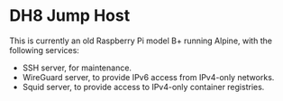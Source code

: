 # DH8 Jump Host

This is currently an old Raspberry Pi model B+ running Alpine, with the
following services:

- SSH server, for maintenance.
- WireGuard server, to provide IPv6 access from IPv4-only networks.
- Squid server, to provide access to IPv4-only container registries.
